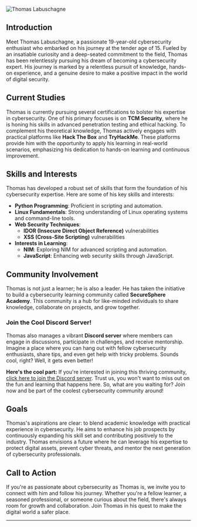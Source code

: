 
![Thomas Labuschagne](https://avatars.githubusercontent.com/u/181215633?s=400&u=3d35d694e21633adac809b993d56744cd1b4b24b&v=4)

## Introduction

Meet Thomas Labuschagne, a passionate 19-year-old cybersecurity enthusiast who embarked on his journey at the tender age of 15. Fueled by an insatiable curiosity and a deep-seated commitment to the field, Thomas has been relentlessly pursuing his dream of becoming a cybersecurity expert. His journey is marked by a relentless pursuit of knowledge, hands-on experience, and a genuine desire to make a positive impact in the world of digital security.

## Current Studies

Thomas is currently pursuing several certifications to bolster his expertise in cybersecurity. One of his primary focuses is on **TCM Security**, where he is honing his skills in advanced penetration testing and ethical hacking. To complement his theoretical knowledge, Thomas actively engages with practical platforms like **Hack The Box** and **TryHackMe**. These platforms provide him with the opportunity to apply his learning in real-world scenarios, emphasizing his dedication to hands-on learning and continuous improvement.

## Skills and Interests

Thomas has developed a robust set of skills that form the foundation of his cybersecurity expertise. Here are some of his key skills and interests:

- **Python Programming**: Proficient in scripting and automation.
- **Linux Fundamentals**: Strong understanding of Linux operating systems and command-line tools.
- **Web Security Techniques**:
  - **IDOR (Insecure Direct Object Reference)** vulnerabilities
  - **XSS (Cross-Site Scripting)** vulnerabilities
- **Interests in Learning**:
  - **NIM**: Exploring NIM for advanced scripting and automation.
  - **JavaScript**: Enhancing web security skills through JavaScript.

## Community Involvement

Thomas is not just a learner; he is also a leader. He has taken the initiative to build a cybersecurity learning community called **SecureSphere Academy**. This community is a hub for like-minded individuals to share knowledge, collaborate on projects, and grow together.

### Join the Cool Discord Server!

Thomas also manages a vibrant **Discord server** where members can engage in discussions, participate in challenges, and receive mentorship. Imagine a place where you can hang out with fellow cybersecurity enthusiasts, share tips, and even get help with tricky problems. Sounds cool, right? Well, it gets even better!

**Here's the cool part:** If you're interested in joining this thriving community, [click here to join the Discord server](https://discord.gg/3aMhWUJuzq). Trust us, you won't want to miss out on the fun and learning that happens here. So, what are you waiting for? Join now and be part of the coolest cybersecurity community around!

## Goals

Thomas's aspirations are clear: to blend academic knowledge with practical experience in cybersecurity. He aims to enhance his job prospects by continuously expanding his skill set and contributing positively to the industry. Thomas envisions a future where he can leverage his expertise to protect digital assets, prevent cyber threats, and mentor the next generation of cybersecurity professionals.

## Call to Action

If you're as passionate about cybersecurity as Thomas is, we invite you to connect with him and follow his journey. Whether you're a fellow learner, a seasoned professional, or someone curious about the field, there's always room for growth and collaboration. Join Thomas in his quest to make the digital world a safer place.

---
